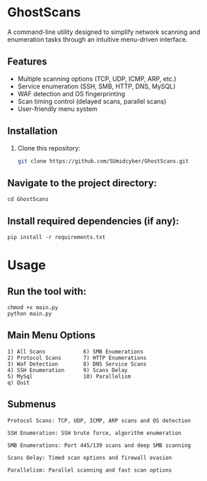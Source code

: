# GhostScans

A command-line utility designed to simplify network scanning and enumeration tasks through an intuitive menu-driven interface.

## Features

- Multiple scanning options (TCP, UDP, ICMP, ARP, etc.)
- Service enumeration (SSH, SMB, HTTP, DNS, MySQL)
- WAF detection and OS fingerprinting
- Scan timing control (delayed scans, parallel scans)
- User-friendly menu system

## Installation

1. Clone this repository:
   ```bash
   git clone https://github.com/SUmidcyber/GhostScans.git

## Navigate to the project directory:
    cd GhostScans

## Install required dependencies (if any):
    pip install -r requirements.txt

# Usage

## Run the tool with:
   
    chmod +x main.py
    python main.py

## Main Menu Options
   
    1) All Scans            6) SMB Enumerations
    2) Protocol Scans       7) HTTP Enumerations
    3) Waf Detection        8) DNS Service Scans
    4) SSH Enumeration      9) Scans Delay
    5) MySql                10) Parallelism
    q) Quit

## Submenus
    Protocol Scans: TCP, UDP, ICMP, ARP scans and OS detection

    SSH Enumeration: SSH brute force, algorithm enumeration

    SMB Enumerations: Port 445/139 scans and deep SMB scanning

    Scans Delay: Timed scan options and firewall evasion

    Parallelism: Parallel scanning and fast scan options